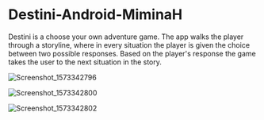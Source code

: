 # Destini-Android-MiminaH
Destini is a choose your own adventure game. 
The app walks the player through a storyline, where in every situation the player is given the choice between two possible responses.
Based on the player's response the game takes the user to the next situation in the story.

![Screenshot_1573342796](https://user-images.githubusercontent.com/42913303/68536484-2c1a0a00-035c-11ea-8dd1-a913dab78297.png)

![Screenshot_1573342800](https://user-images.githubusercontent.com/42913303/68536487-32a88180-035c-11ea-99d8-8946c41b387f.png)

![Screenshot_1573342802](https://user-images.githubusercontent.com/42913303/68536488-363c0880-035c-11ea-8d7e-f58c59837ef5.png)
